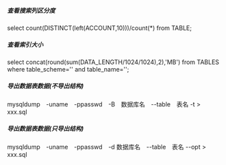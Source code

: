 ##### 查看搜索列区分度
select count(DISTINCT(left(ACCOUNT,10)))/count(*) from TABLE;

##### 查看索引大小
select concat(round(sum(DATA_LENGTH/1024/1024),2),'MB') from TABLES where table_scheme='' and table_name='';

##### 导出数据表数据(不导出结构)
mysqldump　-uname　-ppasswd　-B　数据库名　--table　表名 -t >　xxx.sql

##### 导出数据表数据(只导出结构)
mysqldump　-uname　-ppasswd　-d 数据库名　--table　表名 --opt >　xxx.sql
